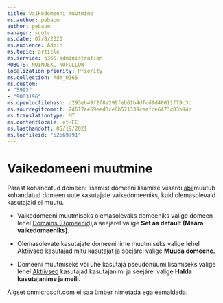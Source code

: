 ```yaml
---
title: Vaikedomeeni muutmine
ms.author: pebaum
author: pebaum
manager: scotv
ms.date: 07/8/2020
ms.audience: Admin
ms.topic: article
ms.service: o365-administration
ROBOTS: NOINDEX, NOFOLLOW
localization_priority: Priority
ms.collection: Adm_O365
ms.custom:
- "5993"
- "9003196"
ms.openlocfilehash: d293eb49f2f8a299feb61b4dfcd9d48011f79c3c
ms.sourcegitcommit: 2d617ae59eed0ce8b571339ceefce6473c03b94c
ms.translationtype: MT
ms.contentlocale: et-EE
ms.lasthandoff: 05/19/2021
ms.locfileid: "52569791"
---
```

# <a name="change-default-domain"></a>Vaikedomeeni muutmine

Pärast kohandatud domeeni lisamist domeeni lisamise viisardi [abil](https://admin.microsoft.com/Adminportal#/Domains/Wizard)muutub kohandatud domeen uute kasutajate vaikedomeeniks, kuid olemasolevaid kasutajaid ei muutu.

- Vaikedomeeni muutmiseks olemasolevaks domeeniks valige domeen lehel [Domains (Domeenid)](https://admin.microsoft.com/Adminportal/Home#/Domains)ja seejärel valige **Set as default (Määra vaikedomeeniks).**

- Olemasolevate kasutajate domeeninime muutmiseks valige lehel [](https://admin.microsoft.com/Adminportal/Home#/users) Aktiivsed kasutajad mitu kasutajat ja seejärel valige **Muuda domeene.**

- Domeeni muutmiseks või ühe kasutaja pseudonüümi lisamiseks valige lehel [Aktiivsed](https://admin.microsoft.com/Adminportal/Home#/users) kasutajad kasutajanimi ja seejärel valige  **Halda kasutajanime ja meili**.

Algset onmicrosoft.com ei saa ümber nimetada ega eemaldada.